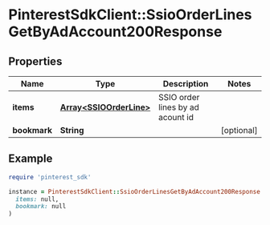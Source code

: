 # PinterestSdkClient::SsioOrderLinesGetByAdAccount200Response

## Properties

| Name | Type | Description | Notes |
| ---- | ---- | ----------- | ----- |
| **items** | [**Array&lt;SSIOOrderLine&gt;**](SSIOOrderLine.md) | SSIO order lines by ad acount id |  |
| **bookmark** | **String** |  | [optional] |

## Example

```ruby
require 'pinterest_sdk'

instance = PinterestSdkClient::SsioOrderLinesGetByAdAccount200Response.new(
  items: null,
  bookmark: null
)
```

